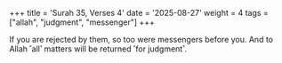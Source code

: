 +++
title = 'Surah 35, Verses 4'
date = '2025-08-27'
weight = 4
tags = ["allah", "judgment", "messenger"]
+++

If you are rejected by them, so too were messengers before you. And to Allah ˹all˺ matters will be returned ˹for judgment˺.